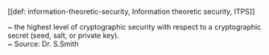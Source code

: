 [[def: information-theoretic-security, Information theoretic security, ITPS]]

~ the highest level of cryptographic security with respect to a cryptographic secret (seed, salt, or private key).  
~ Source: Dr. S.Smith
